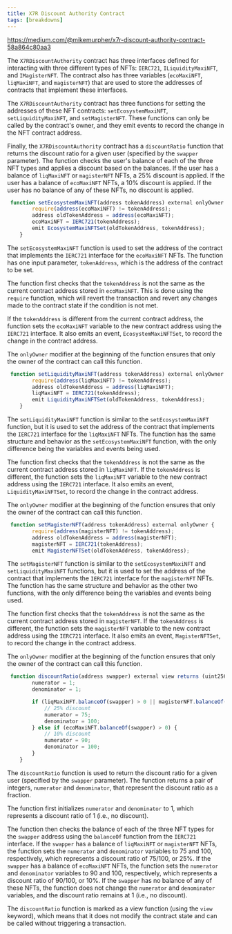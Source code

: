 ```yaml
---
title: X7R Discount Authority Contract
tags: [breakdowns]
---
```


https://medium.com/@mikemurpher/x7r-discount-authority-contract-58a864c80aa3

The `X7RDiscountAuthority` contract has three interfaces defined for interacting with three different types of NFTs: `IERC721`, `ILiquidityMaxiNFT`, and `IMagisterNFT`. The contract also has three variables (`ecoMaxiNFT`, `liqMaxiNFT`, and `magisterNFT`) that are used to store the addresses of contracts that implement these interfaces.

The `X7RDiscountAuthority` contract has three functions for setting the addresses of these NFT contracts: `setEcosystemMaxiNFT`, `setLiquidityMaxiNFT`, and `setMagisterNFT`. These functions can only be called by the contract's owner, and they emit events to record the change in the NFT contract address.

Finally, the `X7RDiscountAuthority` contract has a `discountRatio` function that returns the discount ratio for a given user (specified by the `swapper` parameter). The function checks the user's balance of each of the three NFT types and applies a discount based on the balances. If the user has a balance of `liqMaxiNFT` or `magisterNFT` NFTs, a 25% discount is applied. If the user has a balance of `ecoMaxiNFT` NFTs, a 10% discount is applied. If the user has no balance of any of these NFTs, no discount is applied.

```js
 function setEcosystemMaxiNFT(address tokenAddress) external onlyOwner {
        require(address(ecoMaxiNFT) != tokenAddress);
        address oldTokenAddress = address(ecoMaxiNFT);
        ecoMaxiNFT = IERC721(tokenAddress);
        emit EcosystemMaxiNFTSet(oldTokenAddress, tokenAddress);
    }
```

The `setEcosystemMaxiNFT` function is used to set the address of the contract that implements the `IERC721` interface for the `ecoMaxiNFT` NFTs. The function has one input parameter, `tokenAddress`, which is the address of the contract to be set.

The function first checks that the `tokenAddress` is not the same as the current contract address stored in `ecoMaxiNFT`. This is done using the `require` function, which will revert the transaction and revert any changes made to the contract state if the condition is not met.

If the `tokenAddress` is different from the current contract address, the function sets the `ecoMaxiNFT` variable to the new contract address using the `IERC721` interface. It also emits an event, `EcosystemMaxiNFTSet`, to record the change in the contract address.

The `onlyOwner` modifier at the beginning of the function ensures that only the owner of the contract can call this function.

```js
 function setLiquidityMaxiNFT(address tokenAddress) external onlyOwner {
        require(address(liqMaxiNFT) != tokenAddress);
        address oldTokenAddress = address(liqMaxiNFT);
        liqMaxiNFT = IERC721(tokenAddress);
        emit LiquidityMaxiNFTSet(oldTokenAddress, tokenAddress);
    }
```

The `setLiquidityMaxiNFT` function is similar to the `setEcosystemMaxiNFT` function, but it is used to set the address of the contract that implements the `IERC721` interface for the `liqMaxiNFT` NFTs. The function has the same structure and behavior as the `setEcosystemMaxiNFT` function, with the only difference being the variables and events being used.

The function first checks that the `tokenAddress` is not the same as the current contract address stored in `liqMaxiNFT`. If the `tokenAddress` is different, the function sets the `liqMaxiNFT` variable to the new contract address using the `IERC721` interface. It also emits an event, `LiquidityMaxiNFTSet`, to record the change in the contract address.

The `onlyOwner` modifier at the beginning of the function ensures that only the owner of the contract can call this function.

```js
 function setMagisterNFT(address tokenAddress) external onlyOwner {
        require(address(magisterNFT) != tokenAddress);
        address oldTokenAddress = address(magisterNFT);
        magisterNFT = IERC721(tokenAddress);
        emit MagisterNFTSet(oldTokenAddress, tokenAddress);
```

The `setMagisterNFT` function is similar to the `setEcosystemMaxiNFT` and `setLiquidityMaxiNFT` functions, but it is used to set the address of the contract that implements the `IERC721` interface for the `magisterNFT` NFTs. The function has the same structure and behavior as the other two functions, with the only difference being the variables and events being used.

The function first checks that the `tokenAddress` is not the same as the current contract address stored in `magisterNFT`. If the `tokenAddress` is different, the function sets the `magisterNFT` variable to the new contract address using the `IERC721` interface. It also emits an event, `MagisterNFTSet`, to record the change in the contract address.

The `onlyOwner` modifier at the beginning of the function ensures that only the owner of the contract can call this function.

```js
 function discountRatio(address swapper) external view returns (uint256 numerator, uint256 denominator) {
        numerator = 1;
        denominator = 1;

        if (liqMaxiNFT.balanceOf(swapper) > 0 || magisterNFT.balanceOf(swapper) > 0) {
            // 25% discount
            numerator = 75;
            denominator = 100;
        } else if (ecoMaxiNFT.balanceOf(swapper) > 0) {
            // 10% discount
            numerator = 90;
            denominator = 100;
        }
    }
```

The `discountRatio` function is used to return the discount ratio for a given user (specified by the `swapper` parameter). The function returns a pair of integers, `numerator` and `denominator`, that represent the discount ratio as a fraction.

The function first initializes `numerator` and `denominator` to 1, which represents a discount ratio of 1 (i.e., no discount).

The function then checks the balance of each of the three NFT types for the `swapper` address using the `balanceOf` function from the `IERC721` interface. If the `swapper` has a balance of `liqMaxiNFT` or `magisterNFT` NFTs, the function sets the `numerator` and `denominator` variables to 75 and 100, respectively, which represents a discount ratio of 75/100, or 25%. If the `swapper` has a balance of `ecoMaxiNFT` NFTs, the function sets the `numerator` and `denominator` variables to 90 and 100, respectively, which represents a discount ratio of 90/100, or 10%. If the `swapper` has no balance of any of these NFTs, the function does not change the `numerator` and `denominator` variables, and the discount ratio remains at 1 (i.e., no discount).

The `discountRatio` function is marked as a view function (using the `view` keyword), which means that it does not modify the contract state and can be called without triggering a transaction.
